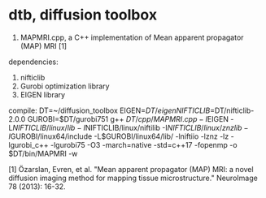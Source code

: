 # dtb, diffusion toolbox

1. MAPMRI.cpp, a C++ implementation of Mean apparent propagator (MAP) MRI [1]

dependencies:
1. nifticlib
2. Gurobi optimization library
3. EIGEN library

compile:
DT=~/diffusion_toolbox
EIGEN=$DT/eigen
NIFTICLIB=$DT/nifticlib-2.0.0
GUROBI=$DT/gurobi751
g++ $DT/cpp/MAPMRI.cpp -I$EIGEN -L$NIFTICLIB/linux/lib -I$NIFTICLIB/linux/niftilib -I$NIFTICLIB/linux/znzlib -I$GUROBI/linux64/include -L$GUROBI/linux64/lib/ -lniftiio -lznz -lz -lgurobi_c++ -lgurobi75 -O3 -march=native -std=c++17 -fopenmp -o $DT/bin/MAPMRI -w



[1] Özarslan, Evren, et al. "Mean apparent propagator (MAP) MRI: a novel diffusion imaging method for mapping tissue microstructure." NeuroImage 78 (2013): 16-32.
